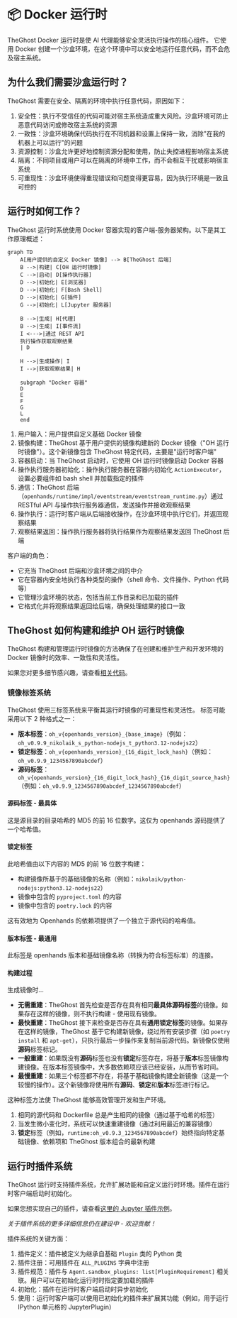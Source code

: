 # 📦 Docker 运行时

TheGhost Docker 运行时是使 AI 代理能够安全灵活执行操作的核心组件。
它使用 Docker 创建一个沙盒环境，在这个环境中可以安全地运行任意代码，而不会危及宿主系统。

## 为什么我们需要沙盒运行时？

TheGhost 需要在安全、隔离的环境中执行任意代码，原因如下：

1. 安全性：执行不受信任的代码可能对宿主系统造成重大风险。沙盒环境可防止恶意代码访问或修改宿主系统的资源
2. 一致性：沙盒环境确保代码执行在不同机器和设置上保持一致，消除"在我的机器上可以运行"的问题
3. 资源控制：沙盒允许更好地控制资源分配和使用，防止失控进程影响宿主系统
4. 隔离：不同项目或用户可以在隔离的环境中工作，而不会相互干扰或影响宿主系统
5. 可重现性：沙盒环境使得重现错误和问题变得更容易，因为执行环境是一致且可控的

## 运行时如何工作？

TheGhost 运行时系统使用 Docker 容器实现的客户端-服务器架构。以下是其工作原理概述：

```mermaid
graph TD
    A[用户提供的自定义 Docker 镜像] --> B[TheGhost 后端]
    B -->|构建| C[OH 运行时镜像]
    C -->|启动| D[操作执行器]
    D -->|初始化| E[浏览器]
    D -->|初始化| F[Bash Shell]
    D -->|初始化| G[插件]
    G -->|初始化| L[Jupyter 服务器]

    B -->|生成| H[代理]
    B -->|生成| I[事件流]
    I <--->|通过 REST API
    执行操作获取观察结果
    | D

    H -->|生成操作| I
    I -->|获取观察结果| H

    subgraph "Docker 容器"
    D
    E
    F
    G
    L
    end
```

1. 用户输入：用户提供自定义基础 Docker 镜像
2. 镜像构建：TheGhost 基于用户提供的镜像构建新的 Docker 镜像（"OH 运行时镜像"）。这个新镜像包含 TheGhost 特定代码，主要是"运行时客户端"
3. 容器启动：当 TheGhost 启动时，它使用 OH 运行时镜像启动 Docker 容器
4. 操作执行服务器初始化：操作执行服务器在容器内初始化 `ActionExecutor`，设置必要组件如 bash shell 并加载指定的插件
5. 通信：TheGhost 后端（`openhands/runtime/impl/eventstream/eventstream_runtime.py`）通过 RESTful API 与操作执行服务器通信，发送操作并接收观察结果
6. 操作执行：运行时客户端从后端接收操作，在沙盒环境中执行它们，并返回观察结果
7. 观察结果返回：操作执行服务器将执行结果作为观察结果发送回 TheGhost 后端

客户端的角色：

- 它充当 TheGhost 后端和沙盒环境之间的中介
- 它在容器内安全地执行各种类型的操作（shell 命令、文件操作、Python 代码等）
- 它管理沙盒环境的状态，包括当前工作目录和已加载的插件
- 它格式化并将观察结果返回给后端，确保处理结果的接口一致

## TheGhost 如何构建和维护 OH 运行时镜像

TheGhost 构建和管理运行时镜像的方法确保了在创建和维护生产和开发环境的 Docker 镜像时的效率、一致性和灵活性。

如果您对更多细节感兴趣，请查看[相关代码](https://github.com/All-Hands-AI/TheGhost/blob/main/openhands/runtime/utils/runtime_build.py)。

### 镜像标签系统

TheGhost 使用三标签系统来平衡其运行时镜像的可重现性和灵活性。
标签可能采用以下 2 种格式之一：

- **版本标签**：`oh_v{openhands_version}_{base_image}`（例如：`oh_v0.9.9_nikolaik_s_python-nodejs_t_python3.12-nodejs22`）
- **锁定标签**：`oh_v{openhands_version}_{16_digit_lock_hash}`（例如：`oh_v0.9.9_1234567890abcdef`）
- **源码标签**：`oh_v{openhands_version}_{16_digit_lock_hash}_{16_digit_source_hash}`
  （例如：`oh_v0.9.9_1234567890abcdef_1234567890abcdef`）

#### 源码标签 - 最具体

这是源目录的目录哈希的 MD5 的前 16 位数字。这仅为 openhands 源码提供了一个哈希值。

#### 锁定标签

此哈希值由以下内容的 MD5 的前 16 位数字构建：

- 构建镜像所基于的基础镜像的名称（例如：`nikolaik/python-nodejs:python3.12-nodejs22`）
- 镜像中包含的 `pyproject.toml` 的内容
- 镜像中包含的 `poetry.lock` 的内容

这有效地为 Openhands 的依赖项提供了一个独立于源代码的哈希值。

#### 版本标签 - 最通用

此标签是 openhands 版本和基础镜像名称（转换为符合标签标准）的连接。

#### 构建过程

生成镜像时...

- **无需重建**：TheGhost 首先检查是否存在具有相同**最具体源码标签**的镜像。如果存在这样的镜像，则不执行构建 - 使用现有镜像。
- **最快重建**：TheGhost 接下来检查是否存在具有**通用锁定标签**的镜像。如果存在这样的镜像，TheGhost 基于它构建新镜像，绕过所有安装步骤（如 `poetry install` 和 `apt-get`），只执行最后一步操作来复制当前源代码。新镜像仅使用**源码**标签标记。
- **一般重建**：如果既没有**源码**标签也没有**锁定**标签存在，将基于**版本**标签镜像构建镜像。在版本标签镜像中，大多数依赖项应该已经安装，从而节省时间。
- **最慢重建**：如果三个标签都不存在，将基于基础镜像构建全新镜像（这是一个较慢的操作）。这个新镜像将使用所有**源码**、**锁定**和**版本**标签进行标记。

这种标签方法使 TheGhost 能够高效管理开发和生产环境。

1. 相同的源代码和 Dockerfile 总是产生相同的镜像（通过基于哈希的标签）
2. 当发生微小变化时，系统可以快速重建镜像（通过利用最近的兼容镜像）
3. **锁定**标签（例如，`runtime:oh_v0.9.3_1234567890abcdef`）始终指向特定基础镜像、依赖项和 TheGhost 版本组合的最新构建

## 运行时插件系统

TheGhost 运行时支持插件系统，允许扩展功能和自定义运行时环境。插件在运行时客户端启动时初始化。

如果您想实现自己的插件，请查看[这里的 Jupyter 插件示例](https://github.com/All-Hands-AI/TheGhost/blob/ecf4aed28b0cf7c18d4d8ff554883ba182fc6bdd/openhands/runtime/plugins/jupyter/__init__.py#L21-L55)。

*关于插件系统的更多详细信息仍在建设中 - 欢迎贡献！*

插件系统的关键方面：

1. 插件定义：插件被定义为继承自基础 `Plugin` 类的 Python 类
2. 插件注册：可用插件在 `ALL_PLUGINS` 字典中注册
3. 插件规范：插件与 `Agent.sandbox_plugins: list[PluginRequirement]` 相关联。用户可以在初始化运行时时指定要加载的插件
4. 初始化：插件在运行时客户端启动时异步初始化
5. 使用：运行时客户端可以使用已初始化的插件来扩展其功能（例如，用于运行 IPython 单元格的 JupyterPlugin）
